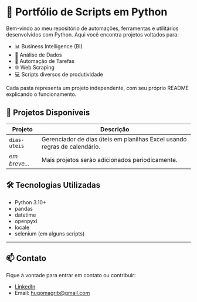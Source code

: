 # 🐍 Portfólio de Scripts em Python
Bem-vindo ao meu repositório de automações, ferramentas e utilitários desenvolvidos com Python. Aqui você encontra projetos voltados para:

- 📊 Business Intelligence (BI)
- 🧮 Análise de Dados
- 🤖 Automação de Tarefas
- 🌐 Web Scraping
- 💻 Scripts diversos de produtividade

Cada pasta representa um projeto independente, com seu próprio README explicando o funcionamento.

## 📂 Projetos Disponíveis

| Projeto               | Descrição                                                                 |
|-----------------------|---------------------------------------------------------------------------|
| `dias-uteis`          | Gerenciador de dias úteis em planilhas Excel usando regras de calendário. |
| _em breve..._         | Mais projetos serão adicionados periodicamente.                          |

## 🛠️ Tecnologias Utilizadas

- Python 3.10+
- pandas
- datetime
- openpyxl
- locale
- selenium (em alguns scripts)

---

## 📫 Contato

Fique à vontade para entrar em contato ou contribuir:

- [LinkedIn](www.linkedin.com/in/hugomagrib)
- Email: hugomagrib@gmail.com
